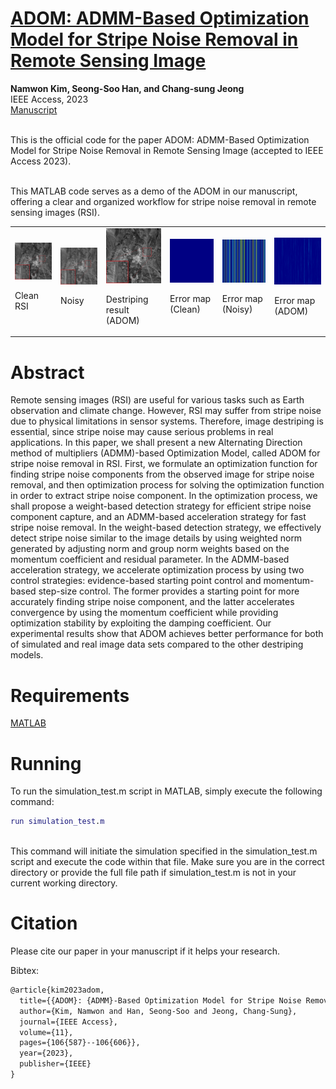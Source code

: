 # [ADOM: ADMM-Based Optimization Model for Stripe Noise Removal in Remote Sensing Image](https://ieeexplore.ieee.org/abstract/document/10262317)
**Namwon Kim, Seong-Soo Han, and Chang-sung Jeong**
<br/>
IEEE Access, 2023
<br/>
[Manuscript](https://ieeexplore.ieee.org/abstract/document/10262317)

<br/> This is the official code for the paper ADOM: ADMM-Based Optimization Model for Stripe Noise Removal in Remote Sensing Image (accepted to IEEE Access 2023). <br/>

<br/>This MATLAB code serves as a demo of the ADOM in our manuscript, offering a clear and organized workflow for stripe noise removal in remote sensing images (RSI).<br/>

<table>
  <tr>
    <td><img src="results/clean.png" alt="Clean RSI"">
    <p>Clean RSI</p>
    </td>
    <td><img src="results/noisy.png" alt="Noisy">
    <p>Noisy</p>
    </td>
    <td><img src="results/adom.png" alt="Destriping result (ADOM)">
    <p>Destriping result (ADOM)</p>
    </td>
    <td><img src="results/errormap_clean.png" alt="Error map (Clean)">
    <p>Error map (Clean)</p>
    </td>
    <td><img src="results/errormap_noisy.png" alt="Error map (Noisy)">
    <p>Error map (Noisy)</p>
    </td>
    <td><img src="results/errormap_adom.png" alt="Error map (ADOM)">
    <p>Error map (ADOM)</p>
    </td>
  </tr>
</table>

# Abstract
Remote sensing images (RSI) are useful for various tasks such as Earth observation and climate change. However, RSI may suffer from stripe noise due to physical limitations in sensor systems. Therefore, image destriping is essential, since stripe noise may cause serious problems in real applications. In this paper, we shall present a new Alternating Direction method of multipliers (ADMM)-based Optimization Model, called ADOM for stripe noise removal in RSI. First, we formulate an optimization function for finding stripe noise components from the observed image for stripe noise removal, and then optimization process for solving the optimization function in order to extract stripe noise component. In the optimization process, we shall propose a weight-based detection strategy for efficient stripe noise component capture, and an ADMM-based acceleration strategy for fast stripe noise removal. In the weight-based detection strategy, we effectively detect stripe noise similar to the image details by using weighted norm generated by adjusting norm and group norm weights based on the momentum coefficient and residual parameter. In the ADMM-based acceleration strategy, we accelerate optimization process by using two control strategies: evidence-based starting point control and momentum-based step-size control. The former provides a starting point for more accurately finding stripe noise component, and the latter accelerates convergence by using the momentum coefficient while providing optimization stability by exploiting the damping coefficient. Our experimental results show that ADOM achieves better performance for both of simulated and real image data sets compared to the other destriping models.


# Requirements
[MATLAB](https://www.mathworks.com/)


# Running
To run the simulation_test.m script in MATLAB, simply execute the following command:
```matlab
run simulation_test.m
```

<br/>This command will initiate the simulation specified in the simulation_test.m script and execute the code within that file. Make sure you are in the correct directory or provide the full file path if simulation_test.m is not in your current working directory.


# Citation

Please cite our paper in your manuscript if it helps your research.

Bibtex:

```latex
@article{kim2023adom,
  title={{ADOM}: {ADMM}-Based Optimization Model for Stripe Noise Removal in Remote Sensing Image},
  author={Kim, Namwon and Han, Seong-Soo and Jeong, Chang-Sung},
  journal={IEEE Access},
  volume={11},
  pages={106{587}--106{606}},
  year={2023},
  publisher={IEEE}
}
```
